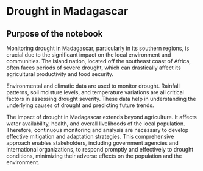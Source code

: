 # Drought in Madagascar


## Purpose of the notebook
Monitoring drought in Madagascar, particularly in its southern regions, is crucial due to the significant impact on the local environment and communities. The island nation, located off the southeast coast of Africa, often faces periods of severe drought, which can drastically affect its agricultural productivity and food security.

Environmental and climatic data are used to monitor drought. Rainfall patterns, soil moisture levels, and temperature variations are all critical factors in assessing drought severity. These data help in understanding the underlying causes of drought and predicting future trends.

The impact of drought in Madagascar extends beyond agriculture. It affects water availability, health, and overall livelihoods of the local population. Therefore, continuous monitoring and analysis are necessary to develop effective mitigation and adaptation strategies. This comprehensive approach enables stakeholders, including government agencies and international organizations, to respond promptly and effectively to drought conditions, minimizing their adverse effects on the population and the environment.
